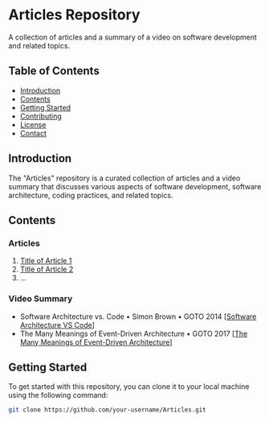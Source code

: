 # Articles Repository

A collection of articles and a summary of a video on software development and related topics.

## Table of Contents

- [Introduction](#introduction)
- [Contents](#contents)
- [Getting Started](#getting-started)
- [Contributing](#contributing)
- [License](#license)
- [Contact](#contact)

## Introduction

The "Articles" repository is a curated collection of articles and a video summary that discusses various aspects of software development, software architecture, coding practices, and related topics.

## Contents

### Articles

1. [Title of Article 1](articles/article1.md)
2. [Title of Article 2](articles/article2.md)
3. ...

### Video Summary

- Software Architecture vs. Code • Simon Brown • GOTO 2014 [[Software Architecture VS Code](articles/Software-Architecture-VS-Code.md)]
- The Many Meanings of Event-Driven Architecture • GOTO 2017 [[The Many Meanings of Event-Driven Architecture](articles/The-Many-Meanings-of-Event-Driven-Architecture.md)]

## Getting Started

To get started with this repository, you can clone it to your local machine using the following command:

```bash
git clone https://github.com/your-username/Articles.git
